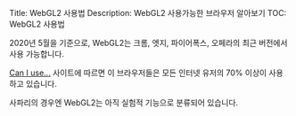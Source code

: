 Title: WebGL2 사용법
Description: WebGL2 사용가능한 브라우저 알아보기
TOC: WebGL2 사용법

2020년 5월을 기준으로, WebGL2는 크롬, 엣지, 파이어폭스, 오페라의 최근 버전에서 사용 가능합니다.

[Can I use...](https://caniuse.com/#feat=webgl2) 사이트에 따르면 이 브라우저들은 모든 인터넷 유저의 70% 이상이 사용하고 있습니다.

사파리의 경우엔 WebGL2는 아직 실험적 기능으로 분류되어 있습니다.
